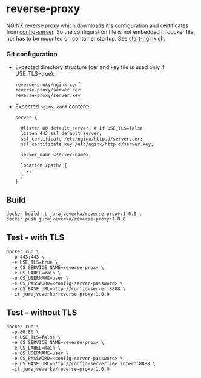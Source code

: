 # reverse-proxy
NGINX reverse proxy which downloads it's configuration and certificates from [config-server](../config-server). 
So the configuration file is not embedded in docker file, 
nor has to be mounted on container startup. See [start-nginx.sh](start-nginx.sh).

### Git configuration
* Expected directory structure (cer and key file is used only if USE_TLS=true):
  ```
  reverse-proxy/nginx.conf
  reverse-proxy/server.cer
  reverse-proxy/server.key
  ```
* Expected ``nginx.conf`` content:
  ```
  server {

    #listen 80 default_server; # if USE_TLS=false
    listen 443 ssl default_server;
    ssl_certificate /etc/nginx/http.d/server.cer;
    ssl_certificate_key /etc/nginx/http.d/server.key;

    server_name <server-name>;

    location /path/ {
      ...
    }
  }
  ```

## Build 
```
docker build -t jurajveverka/reverse-proxy:1.0.0 .
docker push jurajveverka/reverse-proxy:1.0.0
```

## Test - with TLS
```
docker run \
  -p 443:443 \
  -e USE_TLS=true \
  -e CS_SERVICE_NAME=reverse-proxy \
  -e CS_LABEL=main \
  -e CS_USERNAME=user \
  -e CS_PASSWORD=<config-server-password> \
  -e CS_BASE_URL=http://config-server:8888 \
  -it jurajveverka/reverse-proxy:1.0.0
```

## Test - without TLS
```
docker run \
  -p 80:80 \
  -e USE_TLS=false \
  -e CS_SERVICE_NAME=reverse-proxy \
  -e CS_LABEL=main \
  -e CS_USERNAME=user \
  -e CS_PASSWORD=<config-server-password> \
  -e CS_BASE_URL=http://config-server.iee.intern:8888 \
  -it jurajveverka/reverse-proxy:1.0.0
```
